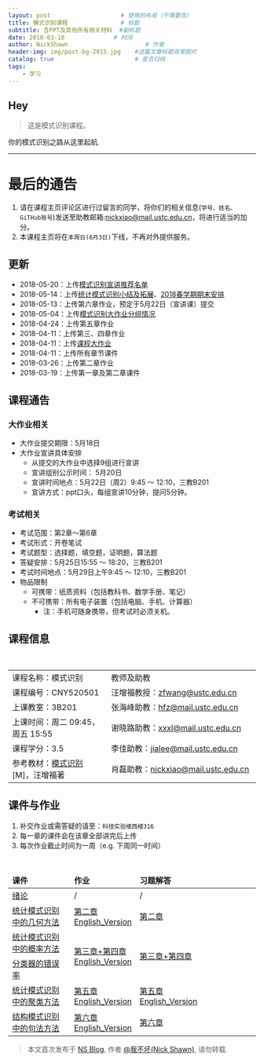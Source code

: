 ```yaml
---
layout: post                    # 使用的布局（不需要改）
title: 模式识别课程               # 标题 
subtitle: 含PPT及其他所有相关材料  #副标题
date: 2018-03-18              # 时间
author: NickShawn                      # 作者
header-img: img/post-bg-2015.jpg    #这篇文章标题背景图片
catalog: true                       # 是否归档
tags:
    - 学习
---
```


## Hey
>这是模式识别课程。

你的模式识别之路从这里起航.

***

# 最后的通告
1. 请在课程主页评论区进行过留言的同学，将你们的相关信息(`学号、姓名、GiTHub账号`)发送至助教邮箱:nickxiao@mail.ustc.edu.cn，将进行适当的加分。
2. 本课程主页将在`本周日(6月3日)`下线，不再对外提供服务。

## 更新
* 2018-05-20：上传[模式识别宣讲推荐名单](http://nickshawn.top/files/模式识别宣讲推荐.xlsx)
* 2018-05-14：上传[统计模式识别小结及拓展](http://nickshawn.top/files/统计模式识别小结及拓展.pdf)、[2018春学期期末安排](http://nickshawn.top/files/2018春学期期末安排.pdf)
* 2018-05-13：上传第六章作业，预定于5月22日（宣讲课）提交
* 2018-05-04：上传<a href="http://nickshawn.top/files/模式识别大作业分组情况.xls" target="_blank">模式识别大作业分组情况</a>
* 2018-04-24：上传第五章作业
* 2018-04-11：上传第三、四章作业
* 2018-04-11：上传<a href="http://nickshawn.github.io/files/大作业.pdf" target="_blank">课程大作业</a>
* 2018-04-11：上传所有章节课件
* 2018-03-26：上传第二章作业
* 2018-03-19：上传第一章及第二章课件

## 课程通告
### 大作业相关
* 大作业提交期限：5月18日
* 大作业宣讲具体安排
    - 从提交的大作业中选择9组进行宣讲
    - 宣讲组别公示时间： 5月20日
    - 宣讲时间地点：5月22日（周2）9:45 ～ 12:10，三教B201
    - 宣讲方式：ppt口头，每组宣讲10分钟，提问5分钟。

### 考试相关
* 考试范围：第2章～第6章
* 考试形式：开卷笔试
* 考试题型：选择题，填空题，证明题，算法题
* 答疑安排：5月25日15:55 ～ 18:20，三教B201
* 考试时间地点：5月29日上午9:45 ～ 12:10，三教B201
* 物品限制
    - 可携带：纸质资料（包括教科书、数学手册、笔记）
    - 不可携带：所有电子装置（包括电脑、手机、计算器）
        - 注：手机可随身携带，但考试时必须关机。

## 课程信息
<table class="table table-striped table-bordered text-center">
    <tbody>
        <tr>
            <td width="40%">课程名称：模式识别
            </td>
            <td>教师及助教</td>
        </tr>
        <tr>
            <td>课程编号：CNY520501</td>
            <td>汪增福教授：<a title="" href="mailto:zfwang@ustc.edu.cn">zfwang@ustc.edu.cn</a></td>
        </tr>
        <tr>
            <td>上课教室：3B201</td>
            <td>张海峰助教：<a title="" href="mailto:hfz@ustc.edu.cn">hfz@mail.ustc.edu.cn</a></td>
        </tr>
        <tr>
            <td>上课时间：周二 09:45，周五 15:55</td>
            <td>谢晓路助教：<a title="" href="mailto:xxxl@mail.ustc.edu.cn">xxxl@mail.ustc.edu.cn</a></td>
        </tr>
        <tr>
            <td>课程学分：3.5</td>
            <td>李佳助教：<a title="" href="mailto:jialee@mail.ustc.edu.cn">jialee@mail.ustc.edu.cn</a></td>
        </tr>
        <tr>
            <td>参考教材：<a title="模式识别" href="http://item.jd.com/10339634.html" target="_blank">模式识别</a>[M]，汪增福著</td>
            <td>肖磊助教：<a title="" href="mailto:nickxiao@mail.ustc.edu.cn">nickxiao@mail.ustc.edu.cn</a></td>
        </tr>
    </tbody>
</table>


## 课件与作业
1. 补交作业或需答疑的请至：`科技实验楼西楼316`
2. 每一章的课件会在该章全部讲完后上传
3. 每次作业截止时间为一周（e.g. 下周同一时间）
<table class="table table-hover table-bordered text-center" >
    <thead>
        <tr class="active">
            <td width="25%"><span style="font-weight: bold;">课件</span></td>
            <td width="25%"><span style="font-weight: bold;">作业</span></td>
            <td><span style="font-weight: bold;">习题解答</span></td>
        </tr>
    </thead>
    <tbody>
        <tr>
            <td><a href="https://nickshawn.top/files/chapter1.pdf" target="_blank" rel="nofollow">绪论</a></td>
            <td>/</td>
            <td>/</td>
        </tr>
        <tr>
            <td rowspan="1" style="vertical-align:middle"><a href="https://nickshawn.top/files/chapter2.pdf" target="_blank" rel="nofollow">统计模式识别中的几何方法</a></td>
            <td rowspan="1" style="vertical-align:middle"><a href="https://nickshawn.top/files/作业2.pdf" target="_blank" rel="nofollow">第二章</a><br><a href="https://nickshawn.top/files/homework2.pdf" target="_blank" rel="nofollow">English_Version</a></td>
            <td rowspan="1" style="vertical-align:middle"><a href="https://nickshawn.top/files/答案2.pdf" target="_blank" rel="nofollow">第二章</a></td>
        </tr>
        <tr>
            <td rowspan="1" style="vertical-align:middle"><a href="https://nickshawn.top/files/chapter3.pdf" target="_blank" rel="nofollow">统计模式识别中的概率方法</a></td>
            <td rowspan="2" style="vertical-align:middle"><a href="https://nickshawn.top/files/作业3+4.pdf" target="_blank" rel="nofollow">第三章+第四章</a><br><a href="https://nickshawn.top/files/homework3+4.pdf" target="_blank" rel="nofollow">English_Version</a></td>
            <td rowspan="2" style="vertical-align:middle"><a href="https://nickshawn.top/files/答案3+4.pdf" target="_blank" rel="nofollow">第三章+第四章</a></td>
        </tr>
        <tr>
            <td><a href="https://nickshawn.top/files/chapter4.pdf" target="_blank" rel="nofollow">分类器的错误率</a></td>
        </tr>
        <tr>
            <td rowspan="1" style="vertical-align:middle"><a href="https://nickshawn.top/files/chapter5.pdf" target="_blank" rel="nofollow">统计模式识别中的聚类方法</a></td>
            <td rowspan="1" style="vertical-align:middle"><a href="https://nickshawn.top/files/作业5.pdf" target="_blank" rel="nofollow">第五章</a><br><a href="https://nickshawn.top/files/homework5.pdf" target="_blank"
rel="nofollow">English_Version</a></td>
            <td rowspan="1" style="vertical-align:middle"><a href="https://nickshawn.top/files/答案5.pdf" target="_blank">第五章</a><br><a href="https://nickshawn.top/files/answer5.pdf" target="_blank">English_Version</a></td>
        </tr>
        <tr>
            <td rowspan="1" style="vertical-align:middle"><a href="https://nickshawn.top/files/chapter6.pdf" target="_blank" rel="nofollow">结构模式识别中的句法方法</a></td>
            <td rowspan="1" style="vertical-align:middle"><a href="https://nickshawn.top/files/作业6.pdf" target="_blank">第六章</a><br><a href="https://nickshawn.top/files/homework6.pdf" target="_blank">English_Version</a></td>
            <td rowspan="1" style="vertical-align:middle"><a href="https://nickshawn.top/files/答案6.pdf" target="_blank">第六章</a></td>
        </tr>
    </tbody>
</table>


> 本文首次发布于 [NS Blog](http://nickshawn.github.io), 作者 [@我不坏(Nick Shawn)](http://github.com/NickShawn), 请勿转载.
